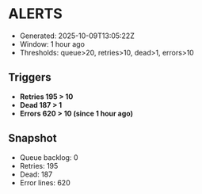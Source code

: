 # ALERTS

- Generated: 2025-10-09T13:05:22Z
- Window: 1 hour ago
- Thresholds: queue>20, retries>10, dead>1, errors>10

## Triggers
- **Retries 195 > 10**
- **Dead 187 > 1**
- **Errors 620 > 10 (since 1 hour ago)**

## Snapshot
- Queue backlog: 0
- Retries: 195
- Dead: 187
- Error lines: 620
